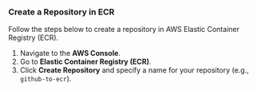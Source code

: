 ### Create a Repository in ECR

Follow the steps below to create a repository in AWS Elastic Container Registry (ECR).

1. Navigate to the **AWS Console**.
2. Go to **Elastic Container Registry (ECR)**.
3. Click **Create Repository** and specify a name for your repository (e.g., `github-to-ecr`).